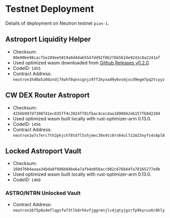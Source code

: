 # Testnet Deployment

Details of deployment on Neutron testnet `pion-1`.

## Astroport Liquidity Helper

- Checksum: `00e80be98cacf5e289ee5019a0d4da65547dd92f0627bb5624e9243c8a2241ef`
- Used optimized wasm downloaded from [Github Releases v0.2.0](https://github.com/apollodao/liquidity-helpers/releases/tag/v0.2.0).
- CodeID: `1455`
- Contract Address: `neutron1hd0a5z0dzndj7kwhf8qnxcgnjz97f2kyxad9y6vsmjxcd9egm7pq2tcyyz`

## CW DEX Router Astroport

- Checksum: `4256b997d7398f41ec035ff4c3924ff81fbac4cecdaa1898042eb157fb8d2284`
- Used optimized wasm built locally with rust-optimizer-arm 0.13.0.
- CodeID: `1456`
- Contract Address: `neutron1w7s7erc7th2pkjch78td7l5shjmec39x4tc0rs64ul7z2m23nyfs4s8pl8`

## Locked Astroport Vault

- Checksum: `160d7604aaaa34bda8f986b04be6a7afb4e056acc982c676b44fa78165277e8b`
- Used optimized wasm built locally with rust-optimizer-arm 0.13.0.
- CodeID: `1460`

### ASTRO/NTRN Unlocked Vault

- Contract Address: `neutron1675p0u4eflqgvfwf3tlk8rhkvfjggrenjlc4jqtyjgsrfp9kyrus6r8hly`
